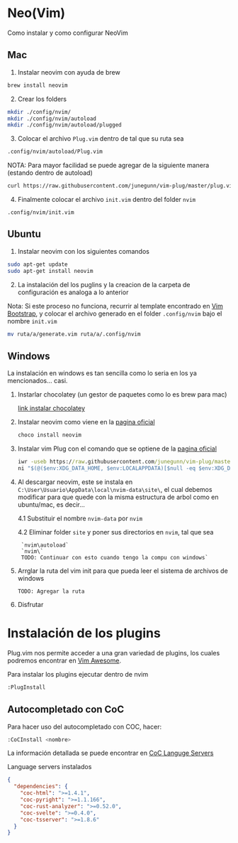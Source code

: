 # Neo(Vim)

Como instalar y como configurar NeoVim

## Mac

1. Instalar neovim con ayuda de brew

```bash
brew install neovim
```

2. Crear los folders

```bash
mkdir ./config/nvim/
mkdir ./config/nvim/autoload
mkdir ./config/nvim/autoload/plugged
```

3. Colocar el archivo `Plug.vim` dentro de tal que su ruta sea

```bash
.config/nvim/autoload/Plug.vim
```

NOTA: Para mayor facilidad se puede agregar de la siguiente manera (estando dentro de autoload)

```bash
curl https://raw.githubusercontent.com/junegunn/vim-plug/master/plug.vim -o Plug.vim
```

4. Finalmente colocar el archivo `init.vim` dentro del folder `nvim`

`.config/nvim/init.vim`


## Ubuntu

1. Instalar neovim con los siguientes comandos

```bash
sudo apt-get update
sudo apt-get install neovim
```

2. La instalación del los puglins y la creacion de la carpeta de configuración es analoga a lo anterior

Nota: Si este proceso no funciona, recurrir al template encontrado en [Vim Bootstrap](https://vim-bootstrap.com/), y colocar el archivo generado en el folder `.config/nvim` bajo el nombre `init.vim`

```bash
mv ruta/a/generate.vim ruta/a/.config/nvim
```

## Windows

La instalación en windows es tan sencilla como lo seria en los ya mencionados... casi.

1. Instarlar chocolatey (un gestor de paquetes como lo es brew para mac)

    [link instalar chocolatey](https://chocolatey.org/install)
    
2. Instalar neovim como viene en la [pagina oficial](https://community.chocolatey.org/packages/neovim/0.5.0) 

    ```bash
    choco install neovim
    ```
    
3. Instalar vim Plug con el comando que se optiene de la [pagina oficial](https://github.com/junegunn/vim-plug)

    ```cmd
    iwr -useb https://raw.githubusercontent.com/junegunn/vim-plug/master/plug.vim |`
    ni "$(@($env:XDG_DATA_HOME, $env:LOCALAPPDATA)[$null -eq $env:XDG_DATA_HOME])/nvim-data/site/autoload/plug.vim" -Force
    ```
    
4. Al descargar neovim, este se instala en `C:\User\Usuario\AppData\local\nvim-data\site\`, el cual debemos modificar para que quede con la misma estructura de arbol como en ubuntu/mac, es decir...

    4.1 Substituir el nombre `nvim-data` por `nvim`


    4.2 Eliminar folder `site` y poner sus directorios en `nvim`, tal que sea

        `nvim\autoload`
        `nvim\`
        TODO: Continuar con esto cuando tengo la compu con windows`

5. Arrglar la ruta del vim init para que pueda leer el sistema de archivos de windows 

    `TODO: Agregar la ruta`

6. Disfrutar


# Instalación de los plugins

Plug.vim nos permite acceder a una gran variedad de plugins, los cuales podremos encontrar en [Vim Awesome](https://vimawesome.com/).

Para instalar los plugins ejecutar dentro de nvim 

```bash
:PlugInstall
```
## Autocompletado con CoC

Para hacer uso del autocompletado con COC, hacer:

```bash
:CoCInstall <nombre>
```

La información detallada se puede encontrar en [CoC Languge Servers](https://github.com/neoclide/coc.nvim/wiki/Language-servers)


Language servers instalados

```json
{
  "dependencies": {
    "coc-html": ">=1.4.1",
    "coc-pyright": ">=1.1.166",
    "coc-rust-analyzer": ">=0.52.0",
    "coc-svelte": ">=0.4.0",
    "coc-tsserver": ">=1.8.6"
  }
}

```
